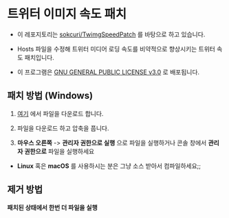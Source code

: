 # 트위터 이미지 속도 패치

- 이 레포지토리는 [sokcuri/TwimgSpeedPatch](https://github.com/sokcuri/TwimgSpeedPatch) 를 바탕으로 하고 있습니다.

- Hosts 파일을 수정해 트위터 미디어 로딩 속도를 비약적으로 향상시키는 트위터 속도 패치입니다.

- 이 프로그램은 [GNU GENERAL PUBLIC LICENSE v3.0](LICENSE) 로 배포됩니다.

## 패치 방법 (Windows)

1. [여기](https://github.com/ek2rlstk/TwimgCdnPatch/releases/latest) 에서 파일을 다운로드 합니다.

2. 파일을 다운로드 하고 압축을 풉니다.

3. **마우스 오른쪽** -> **관리자 권한으로 실행** 으로 파일을 실행하거나 콘솔 창에서 **관리자 권한으로** 파일을 실행하세요

- **Linux** 혹은 **macOS** 를 사용하시는 분은 그냥 소스 받아서 컴파일하세요;;

## 제거 방법

**패치된 상태에서 한번 더 파일을 실행**
